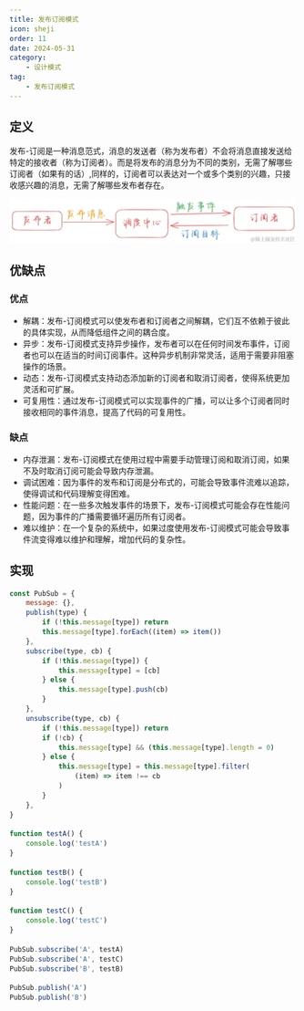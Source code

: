 ```yaml
---
title: 发布订阅模式
icon: sheji
order: 11
date: 2024-05-31
category:
    - 设计模式
tag:
    - 发布订阅模式
---
```


## 定义

发布-订阅是⼀种消息范式，消息的发送者（称为发布者）不会将消息直接发送给特定的接收者（称为订阅者）。⽽是将发布的消息分为不同的类别，⽆需了解哪些订阅者（如果有的话）,同样的，订阅者可以表达对⼀个或多个类别的兴趣，只接收感兴趣的消息，⽆需了解哪些发布者存在。

![ ](/img/designPattern/发布订阅模式.png)

## 优缺点

### 优点

- 解耦：发布-订阅模式可以使发布者和订阅者之间解耦，它们互不依赖于彼此的具体实现，从而降低组件之间的耦合度。
- 异步：发布-订阅模式支持异步操作，发布者可以在任何时间发布事件，订阅者也可以在适当的时间订阅事件。这种异步机制非常灵活，适用于需要非阻塞操作的场景。
- 动态：发布-订阅模式支持动态添加新的订阅者和取消订阅者，使得系统更加灵活和可扩展。
- 可复用性：通过发布-订阅模式可以实现事件的广播，可以让多个订阅者同时接收相同的事件消息，提高了代码的可复用性。

### 缺点

- 内存泄漏：发布-订阅模式在使用过程中需要手动管理订阅和取消订阅，如果不及时取消订阅可能会导致内存泄漏。
- 调试困难：因为事件的发布和订阅是分布式的，可能会导致事件流难以追踪，使得调试和代码理解变得困难。
- 性能问题：在一些多次触发事件的场景下，发布-订阅模式可能会存在性能问题，因为事件的广播需要循环遍历所有订阅者。
- 难以维护：在一个复杂的系统中，如果过度使用发布-订阅模式可能会导致事件流变得难以维护和理解，增加代码的复杂性。

## 实现

```js
const PubSub = {
    message: {},
    publish(type) {
        if (!this.message[type]) return
        this.message[type].forEach((item) => item())
    },
    subscribe(type, cb) {
        if (!this.message[type]) {
            this.message[type] = [cb]
        } else {
            this.message[type].push(cb)
        }
    },
    unsubscribe(type, cb) {
        if (!this.message[type]) return
        if (!cb) {
            this.message[type] && (this.message[type].length = 0)
        } else {
            this.message[type] = this.message[type].filter(
                (item) => item !== cb
            )
        }
    },
}

function testA() {
    console.log('testA')
}

function testB() {
    console.log('testB')
}

function testC() {
    console.log('testC')
}

PubSub.subscribe('A', testA)
PubSub.subscribe('A', testC)
PubSub.subscribe('B', testB)

PubSub.publish('A')
PubSub.publish('B')
```
